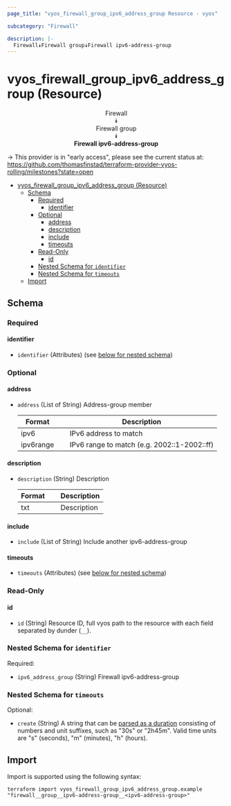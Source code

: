 ```yaml
---
page_title: "vyos_firewall_group_ipv6_address_group Resource - vyos"

subcategory: "Firewall"

description: |-
  Firewall⯯Firewall group⯯Firewall ipv6-address-group
---
```


# vyos_firewall_group_ipv6_address_group (Resource)
<center>


Firewall  
⯯  
Firewall group  
⯯  
**Firewall ipv6-address-group**


</center>

-> This provider is in "early access", please see the current status at: https://github.com/thomasfinstad/terraform-provider-vyos-rolling/milestones?state=open

<!--TOC-->

- [vyos_firewall_group_ipv6_address_group (Resource)](#vyos_firewall_group_ipv6_address_group-resource)
  - [Schema](#schema)
    - [Required](#required)
      - [identifier](#identifier)
    - [Optional](#optional)
      - [address](#address)
      - [description](#description)
      - [include](#include)
      - [timeouts](#timeouts)
    - [Read-Only](#read-only)
      - [id](#id)
    - [Nested Schema for `identifier`](#nested-schema-for-identifier)
    - [Nested Schema for `timeouts`](#nested-schema-for-timeouts)
  - [Import](#import)

<!--TOC-->

<!-- schema generated by tfplugindocs -->
## Schema

### Required

#### identifier
- `identifier` (Attributes) (see [below for nested schema](#nestedatt--identifier))

### Optional

#### address
- `address` (List of String) Address-group member

    |  Format     &emsp;|  Description                                  |
    |-------------|-----------------------------------------------|
    |  ipv6       &emsp;|  IPv6 address to match                        |
    |  ipv6range  &emsp;|  IPv6 range to match (e.g. 2002::1-2002::ff)  |
#### description
- `description` (String) Description

    |  Format  &emsp;|  Description  |
    |----------|---------------|
    |  txt     &emsp;|  Description  |
#### include
- `include` (List of String) Include another ipv6-address-group
#### timeouts
- `timeouts` (Attributes) (see [below for nested schema](#nestedatt--timeouts))

### Read-Only

#### id
- `id` (String) Resource ID, full vyos path to the resource with each field separated by dunder (`__`).

<a id="nestedatt--identifier"></a>
### Nested Schema for `identifier`

Required:

- `ipv6_address_group` (String) Firewall ipv6-address-group


<a id="nestedatt--timeouts"></a>
### Nested Schema for `timeouts`

Optional:

- `create` (String) A string that can be [parsed as a duration](https://pkg.go.dev/time#ParseDuration) consisting of numbers and unit suffixes, such as &#34;30s&#34; or &#34;2h45m&#34;. Valid time units are &#34;s&#34; (seconds), &#34;m&#34; (minutes), &#34;h&#34; (hours).

## Import

Import is supported using the following syntax:

```shell
terraform import vyos_firewall_group_ipv6_address_group.example "firewall__group__ipv6-address-group__<ipv6-address-group>"
```
